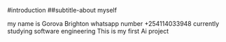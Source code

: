 #introduction
##subtitle-about myself

my name is Gorova Brighton
whatsapp number +254114033948
currently studying software engineering
This is my first Ai project
